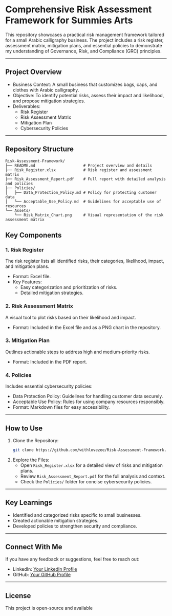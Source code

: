 

# Comprehensive Risk Assessment Framework for Summies Arts

This repository showcases a practical risk management framework tailored for a small Arabic calligraphy business. The project includes a risk register, assessment matrix, mitigation plans, and essential policies to demonstrate my understanding of Governance, Risk, and Compliance (GRC) principles.

---

## Project Overview
- Business Context: A small business that customizes bags, caps, and clothes with Arabic calligraphy.
- Objective: To identify potential risks, assess their impact and likelihood, and propose mitigation strategies.
- Deliverables:
  - Risk Register
  - Risk Assessment Matrix
  - Mitigation Plan
  - Cybersecurity Policies

---

## Repository Structure
```
Risk-Assessment-Framework/
├── README.md                     # Project overview and details
├── Risk_Register.xlsx            # Risk register and assessment matrix
├── Risk_Assessment_Report.pdf    # Full report with detailed analysis and policies
├── Policies/
│   ├── Data_Protection_Policy.md # Policy for protecting customer data
│   └── Acceptable_Use_Policy.md  # Guidelines for acceptable use of resources
└── Assets/
    └── Risk_Matrix_Chart.png     # Visual representation of the risk assessment matrix
```



## Key Components

### 1. Risk Register
The risk register lists all identified risks, their categories, likelihood, impact, and mitigation plans. 
- Format: Excel file.
- Key Features:
  - Easy categorization and prioritization of risks.
  - Detailed mitigation strategies.

### 2. Risk Assessment Matrix
A visual tool to plot risks based on their likelihood and impact.
- Format: Included in the Excel file and as a PNG chart in the repository.

### 3. Mitigation Plan
Outlines actionable steps to address high and medium-priority risks.
- Format: Included in the PDF report.

### 4. Policies
Includes essential cybersecurity policies:
- Data Protection Policy: Guidelines for handling customer data securely.
- Acceptable Use Policy: Rules for using company resources responsibly.
- Format: Markdown files for easy accessibility.

---

## How to Use
1. Clone the Repository:
   ```bash
   git clone https://github.com/withlovezee/Risk-Assessment-Framework.git
   ```
2. Explore the Files:
   - Open `Risk_Register.xlsx` for a detailed view of risks and mitigation plans.
   - Review `Risk_Assessment_Report.pdf` for the full analysis and context.
   - Check the `Policies/` folder for concise cybersecurity policies.

---

## Key Learnings
- Identified and categorized risks specific to small businesses.
- Created actionable mitigation strategies.
- Developed policies to strengthen security and compliance.

---

## Connect With Me
If you have any feedback or suggestions, feel free to reach out:
- LinkedIn: [Your LinkedIn Profile]([https://www.linkedin.com/in/zaynab-musa-194369283/)
- GitHub: [Your GitHub Profile](https://github.com/withlovezee)

---

## License
This project is open-source and available


